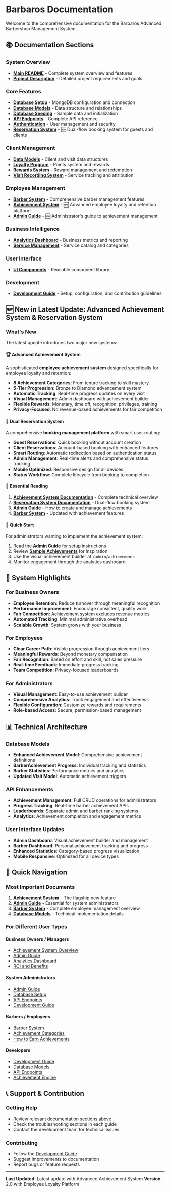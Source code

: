 # Barbaros Documentation

Welcome to the comprehensive documentation for the Barbaros Advanced Barbershop Management System.

## 📚 Documentation Sections

### System Overview
- **[Main README](../README.md)** - Complete system overview and features
- **[Project Description](../project_description.md)** - Detailed project requirements and goals

### Core Features
- **[Database Setup](database-setup.md)** - MongoDB configuration and connection
- **[Database Models](database-models.md)** - Data structure and relationships
- **[Database Seeding](database-seeding.md)** - Sample data and initialization
- **[API Endpoints](api-endpoints.md)** - Complete API reference
- **[Authentication](authentication.md)** - User management and security
- **[Reservation System](reservation-system.md)** - 🆕 Dual-flow booking system for guests and clients

### Client Management
- **[Data Models](data-models.md)** - Client and visit data structures
- **[Loyalty Program](loyalty-program.md)** - Points system and rewards
- **[Rewards System](rewards-system.md)** - Reward management and redemption
- **[Visit Recording System](visit-recording-system.md)** - Service tracking and attribution

### Employee Management
- **[Barber System](barber-system.md)** - Comprehensive barber management features
- **[Achievement System](achievement-system.md)** - 🆕 Advanced employee loyalty and retention platform
- **[Admin Guide](admin-guide.md)** - 🆕 Administrator's guide to achievement management

### Business Intelligence
- **[Analytics Dashboard](analytics-dashboard.md)** - Business metrics and reporting
- **[Service Management](service-management.md)** - Service catalog and categories

### User Interface
- **[UI Components](ui-components.md)** - Reusable component library

### Development
- **[Development Guide](development-guide.md)** - Setup, configuration, and contribution guidelines

## 🆕 New in Latest Update: Advanced Achievement System & Reservation System

### What's New
The latest update introduces two major new systems:

#### 🏆 Advanced Achievement System
A sophisticated **employee achievement system** designed specifically for employee loyalty and retention:

- **8 Achievement Categories**: From tenure tracking to skill mastery
- **5-Tier Progression**: Bronze to Diamond advancement system
- **Automatic Tracking**: Real-time progress updates on every visit
- **Visual Management**: Admin dashboard with achievement builder
- **Flexible Rewards**: Monetary, time off, recognition, privileges, training
- **Privacy-Focused**: No revenue-based achievements for fair competition

#### 📅 Dual Reservation System  
A comprehensive **booking management platform** with smart user routing:

- **Guest Reservations**: Quick booking without account creation
- **Client Reservations**: Account-based booking with enhanced features
- **Smart Routing**: Automatic redirection based on authentication status
- **Admin Management**: Real-time alerts and comprehensive status tracking
- **Mobile Optimized**: Responsive design for all devices
- **Status Workflow**: Complete lifecycle from booking to completion

#### 📖 Essential Reading
1. **[Achievement System Documentation](achievement-system.md)** - Complete technical overview
2. **[Reservation System Documentation](reservation-system.md)** - Dual-flow booking system
3. **[Admin Guide](admin-guide.md)** - How to create and manage achievements
4. **[Barber System](barber-system.md)** - Updated with achievement features

#### 🚀 Quick Start
For administrators wanting to implement the achievement system:
1. Read the **[Admin Guide](admin-guide.md)** for setup instructions
2. Review **[Sample Achievements](achievement-system.md#sample-achievements)** for inspiration
3. Use the visual achievement builder at `/admin/achievements`
4. Monitor engagement through the analytics dashboard

## 🎯 System Highlights

### For Business Owners
- **Employee Retention**: Reduce turnover through meaningful recognition
- **Performance Improvement**: Encourage consistent, quality work
- **Fair Competition**: Achievement system excludes revenue metrics
- **Automated Tracking**: Minimal administrative overhead
- **Scalable Growth**: System grows with your business

### For Employees
- **Clear Career Path**: Visible progression through achievement tiers
- **Meaningful Rewards**: Beyond monetary compensation
- **Fair Recognition**: Based on effort and skill, not sales pressure
- **Real-time Feedback**: Immediate progress tracking
- **Team Competition**: Privacy-focused leaderboards

### For Administrators
- **Visual Management**: Easy-to-use achievement builder
- **Comprehensive Analytics**: Track engagement and effectiveness
- **Flexible Configuration**: Customize rewards and requirements
- **Role-based Access**: Secure, permission-based management

## 📊 Technical Architecture

### Database Models
- **Enhanced Achievement Model**: Comprehensive achievement definitions
- **BarberAchievement Progress**: Individual tracking and statistics
- **Barber Statistics**: Performance metrics and analytics
- **Updated Visit Model**: Automatic achievement triggers

### API Enhancements
- **Achievement Management**: Full CRUD operations for administrators
- **Progress Tracking**: Real-time barber achievement APIs
- **Leaderboards**: Separate admin and barber ranking systems
- **Analytics**: Achievement completion and engagement metrics

### User Interface Updates
- **Admin Dashboard**: Visual achievement builder and management
- **Barber Dashboard**: Personal achievement tracking and progress
- **Enhanced Statistics**: Category-based progress visualization
- **Mobile Responsive**: Optimized for all device types

## 🔗 Quick Navigation

### Most Important Documents
1. **[Achievement System](achievement-system.md)** - The flagship new feature
2. **[Admin Guide](admin-guide.md)** - Essential for system administrators
3. **[Barber System](barber-system.md)** - Complete employee management overview
4. **[Database Models](database-models.md)** - Technical implementation details

### For Different User Types

#### Business Owners / Managers
- [Achievement System Overview](achievement-system.md#overview)
- [Admin Guide](admin-guide.md)
- [Analytics Dashboard](analytics-dashboard.md)
- [ROI and Benefits](achievement-system.md#benefits-summary)

#### System Administrators
- [Admin Guide](admin-guide.md)
- [Database Setup](database-setup.md)
- [API Endpoints](api-endpoints.md)
- [Development Guide](development-guide.md)

#### Barbers / Employees
- [Barber System](barber-system.md#barber-dashboard)
- [Achievement Categories](achievement-system.md#achievement-categories)
- [How to Earn Achievements](barber-system.md#sample-achievements)

#### Developers
- [Development Guide](development-guide.md)
- [Database Models](database-models.md)
- [API Endpoints](api-endpoints.md)
- [Achievement Engine](achievement-system.md#technical-architecture)

## 📞 Support & Contribution

### Getting Help
- Review relevant documentation sections above
- Check the troubleshooting sections in each guide
- Contact the development team for technical issues

### Contributing
- Follow the [Development Guide](development-guide.md)
- Suggest improvements to documentation
- Report bugs or feature requests

---

**Last Updated**: Latest update with Advanced Achievement System
**Version**: 2.0 with Employee Loyalty Platform 